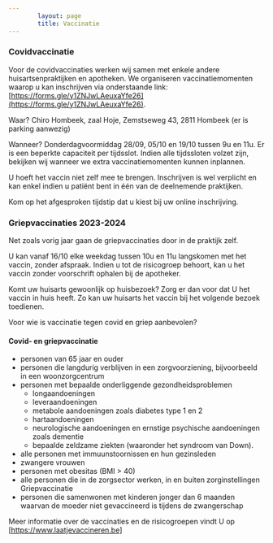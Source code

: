 ```yaml
---
        layout: page
        title: Vaccinatie
---
```

### Covidvaccinatie

Voor de covidvaccinaties werken wij samen met enkele andere huisartsenpraktijken en apotheken. We organiseren vaccinatiemomenten waarop u kan inschrijven via onderstaande link: [https://forms.gle/y1ZNJwLAeuxaYfe26](https://forms.gle/y1ZNJwLAeuxaYfe26).

Waar? Chiro Hombeek, zaal Hoje, Zemstseweg 43, 2811 Hombeek (er is parking aanwezig)

Wanneer? Donderdagvoormiddag 28/09, 05/10 en 19/10 tussen 9u en 11u. Er is een beperkte capaciteit per tijdsslot. Indien alle tijdssloten volzet zijn, bekijken wij wanneer we extra vaccinatiemomenten kunnen inplannen.

U hoeft het vaccin niet zelf mee te brengen. Inschrijven is wel verplicht en kan enkel indien u patiënt bent in één van de deelnemende praktijken.

Kom op het afgesproken tijdstip dat u kiest bij uw online inschrijving.

### Griepvaccinaties 2023-2024

Net zoals vorig jaar gaan de griepvaccinaties door in de praktijk zelf.

U kan vanaf 16/10 elke weekdag tussen 10u en 11u langskomen met het vaccin, zonder afspraak. Indien u tot de risicogroep behoort, kan u het vaccin zonder voorschrift ophalen bij de apotheker.

Komt uw huisarts gewoonlijk op huisbezoek? Zorg er dan voor dat U het vaccin in huis heeft. Zo kan uw huisarts het vaccin bij het volgende bezoek toedienen.

Voor wie is vaccinatie tegen covid en griep aanbevolen?

#### Covid- en griepvaccinatie

- personen van 65 jaar en ouder
- personen die langdurig verblijven in een zorgvoorziening, bijvoorbeeld in een woonzorgcentrum
- personen met bepaalde onderliggende gezondheidsproblemen
  - longaandoeningen
  - leveraandoeningen
  - metabole aandoeningen zoals diabetes type 1 en 2 
  - hartaandoeningen 
  - neurologische aandoeningen en ernstige psychische aandoeningen zoals dementie
  - bepaalde zeldzame ziekten (waaronder het syndroom van Down). 
- alle personen met immuunstoornissen en hun gezinsleden
- zwangere vrouwen
- personen met obesitas (BMI > 40)
- alle personen die in de zorgsector werken, in en buiten zorginstellingen
Griepvaccinatie
- personen die samenwonen met kinderen jonger dan 6 maanden waarvan de moeder niet gevaccineerd is tijdens de zwangerschap

Meer informatie over de vaccinaties en de risicogroepen vindt U op [https://www.laatjevaccineren.be]
